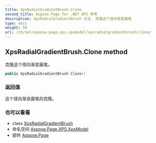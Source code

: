 ```yaml
---
title: XpsRadialGradientBrush.Clone
second_title: Aspose.Page for .NET API 参考
description: XpsRadialGradientBrush 方法. 克隆这个径向渐变画笔
type: docs
weight: 50
url: /zh/net/aspose.page.xps.xpsmodel/xpsradialgradientbrush/clone/
---
```

## XpsRadialGradientBrush.Clone method

克隆这个径向渐变画笔。

```csharp
public XpsRadialGradientBrush Clone()
```

### 返回值

这个径向渐变画笔的克隆。

### 也可以看看

* class [XpsRadialGradientBrush](../)
* 命名空间 [Aspose.Page.XPS.XpsModel](../../xpsradialgradientbrush/)
* 部件 [Aspose.Page](../../../)


